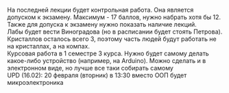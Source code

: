 На последней лекции будет контрольная работа. Она является допуском к экзамену. Максимум - 17 баллов, нужно набрать хотя бы 12.  
Также для допуска к экзамену нужно показать наличие лекций.  
Лабы будет вести Виноградова (но в расписании будет стоять Петрова). Кристаллов осталось всего 3, поэтому часть людей будут работать не на кристаллах, а на компах.  
Курсовая работа в 1 семестре 3 курса. Нужно будет самому делать какое-либо устройство (например, на Arduino). Можно сделать и в электронном виде, но лучше все таки собирать самому  
UPD (16.02): 20 февраля (вторник) в 13:30 вместо ООП будет микроэлектроника